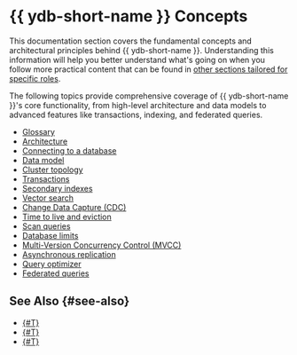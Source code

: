 # {{ ydb-short-name }} Concepts

This documentation section covers the fundamental concepts and architectural principles behind {{ ydb-short-name }}. Understanding this information will help you better understand what's going on when you follow more practical content that can be found in [other sections tailored for specific roles](#see-also).

The following topics provide comprehensive coverage of {{ ydb-short-name }}'s core functionality, from high-level architecture and data models to advanced features like transactions, indexing, and federated queries.

- [Glossary](glossary.md)
- [Architecture](architecture.md)
- [Connecting to a database](connect.md)
- [Data model](datamodel/index.md)
- [Cluster topology](topology.md)
- [Transactions](transactions.md)
- [Secondary indexes](secondary_indexes.md)
- [Vector search](vector_search.md)
- [Change Data Capture (CDC)](cdc.md)
- [Time to live and eviction](ttl.md)
- [Scan queries](scan_query.md)
- [Database limits](limits-ydb.md)
- [Multi-Version Concurrency Control (MVCC)](mvcc.md)
- [Asynchronous replication](async-replication.md)
- [Query optimizer](optimizer.md)
- [Federated queries](federated_query/index.md)

## See Also {#see-also}

- [{#T}](../devops/index.md)
- [{#T}](../dev/index.md)
- [{#T}](../security/index.md)